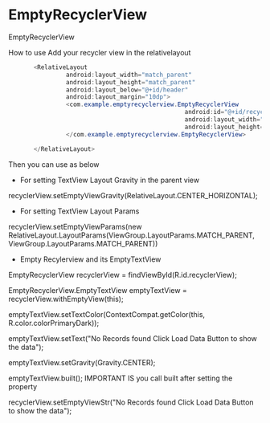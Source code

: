 # EmptyRecyclerView
EmptyRecyclerView
 <p>
How to use
 Add your recycler view in the relativelayout

```java
       <RelativeLayout
                android:layout_width="match_parent"
                android:layout_height="match_parent"
                android:layout_below="@+id/header"
                android:layout_margin="10dp">
                <com.example.emptyrecyclerview.EmptyRecyclerView
                                                 android:id="@+id/recyclerView"
                                                 android:layout_width="match_parent"
                                                 android:layout_height="match_parent">
                </com.example.emptyrecyclerview.EmptyRecyclerView>

       </RelativeLayout>
```
Then you can use as below

* For setting TextView Layout Gravity in the parent view

recyclerView.setEmptyViewGravity(RelativeLayout.CENTER_HORIZONTAL);

* For setting TextView Layout Params

recyclerView.setEmptyViewParams(new RelativeLayout.LayoutParams(ViewGroup.LayoutParams.MATCH_PARENT, ViewGroup.LayoutParams.MATCH_PARENT))

* Empty Recylerview and its EmptyTextView

EmptyRecyclerView recyclerView = findViewById(R.id.recyclerView);

EmptyRecyclerView.EmptyTextView emptyTextView = recyclerView.withEmptyView(this);

emptyTextView.setTextColor(ContextCompat.getColor(this, R.color.colorPrimaryDark));

emptyTextView.setText("No Records found Click Load Data Button to show the data");

emptyTextView.setGravity(Gravity.CENTER);

emptyTextView.built(); IMPORTANT IS you call built after setting the property

recyclerView.setEmptyViewStr("No Records found Click Load Data Button to show the data");
